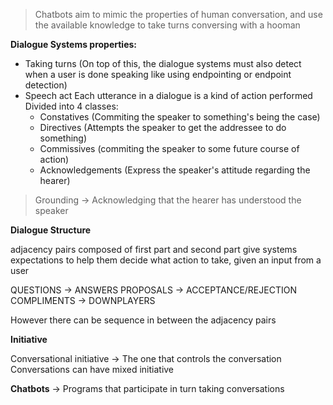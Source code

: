 > Chatbots aim to mimic the properties of human conversation, and use the available knowledge to take turns conversing with a hooman

**Dialogue Systems properties:**
- Taking turns (On top of this, the dialogue systems must also detect when a user is done speaking like using endpointing or endpoint detection)
- Speech act
	Each utterance in a dialogue is a kind of action performed
	Divided into 4 classes:
	- Constatives (Commiting the speaker to something's being the case)
	- Directives (Attempts the speaker to get the addressee to do something)
	- Commissives (commiting the speaker to some future course of action)
	- Acknowledgements (Express the speaker's attitude regarding the hearer)

> Grounding -> Acknowledging that the hearer has understood the speaker

**Dialogue Structure**

adjacency pairs composed of first part and second part give systems expectations to help them decide what action to take, given an input from a user

QUESTIONS -> ANSWERS
PROPOSALS -> ACCEPTANCE/REJECTION
COMPLIMENTS -> DOWNPLAYERS

However there can be sequence in between the adjacency pairs


**Initiative**

Conversational initiative -> The one that controls the conversation
Conversations can have mixed initiative


**Chatbots** -> Programs that participate in turn taking conversations

